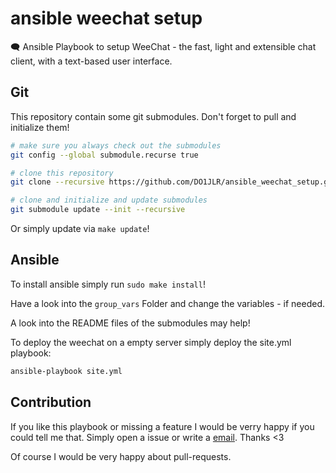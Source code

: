  ansible weechat setup
============================
🗨 Ansible Playbook to setup WeeChat - the fast, light and extensible chat client, with a text-based user interface.

 Git
-----
This repository contain some git submodules. Don't forget to pull and initialize them!
```bash
# make sure you always check out the submodules
git config --global submodule.recurse true

# clone this repository
git clone --recursive https://github.com/DO1JLR/ansible_weechat_setup.git

# clone and initialize and update submodules
git submodule update --init --recursive
```

Or simply update via ``make update``!

 Ansible
---------
To install ansible simply run ``sudo make install``!

Have a look into the ``group_vars`` Folder and change the variables - if needed.

A look into the README files of the submodules may help!

To deploy the weechat on a empty server simply deploy the site.yml playbook:

```bash
ansible-playbook site.yml
```

 Contribution
------------------
If you like this playbook or missing a feature I would be verry happy if you could tell me that.
Simply open a issue or write a [email](mailto:l3d@see-base.de). Thanks <3

Of course I would be very happy about pull-requests.
